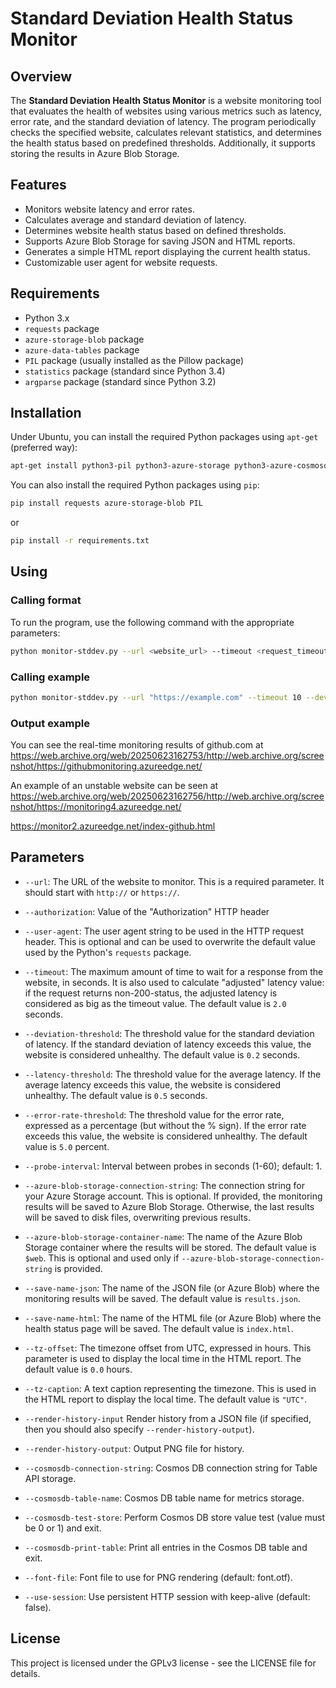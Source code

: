 # Standard Deviation Health Status Monitor

## Overview
The **Standard Deviation Health Status Monitor** is a website monitoring tool that evaluates the health of websites using various metrics such as latency, error rate, and the standard deviation of latency. The program periodically checks the specified website, calculates relevant statistics, and determines the health status based on predefined thresholds. Additionally, it supports storing the results in Azure Blob Storage.

## Features
- Monitors website latency and error rates.
- Calculates average and standard deviation of latency.
- Determines website health status based on defined thresholds.
- Supports Azure Blob Storage for saving JSON and HTML reports.
- Generates a simple HTML report displaying the current health status.
- Customizable user agent for website requests.

## Requirements
- Python 3.x
- `requests` package
- `azure-storage-blob` package
- `azure-data-tables` package
- `PIL` package (usually installed as the Pillow package)
- `statistics` package (standard since Python 3.4)
- `argparse` package (standard since Python 3.2)

## Installation

Under Ubuntu, you can install the required Python packages using `apt-get` (preferred way):
```sh
apt-get install python3-pil python3-azure-storage python3-azure-cosmosdb-table
```

You can also install the required Python packages using `pip`:
```sh
pip install requests azure-storage-blob PIL
```
or
```sh
pip install -r requirements.txt
```

## Using
### Calling format
To run the program, use the following command with the appropriate parameters:
```sh
python monitor-stddev.py --url <website_url> --timeout <request_timeout> --deviation-threshold <std_dev_threshold> --latency-threshold <latency_threshold> --error-rate-threshold <error_rate_threshold> --azure-connection-string <connection_string> --azure-container-name <container_name> --save-name-json <json_file_name> --save-name-html <html_file_name> --tz-offset <timezone_offset> --tz-caption <timezone_caption> --user-agent <user_agent_string>
```

### Calling example
```sh
python monitor-stddev.py --url "https://example.com" --timeout 10 --deviation-threshold 0.5 --latency-threshold 2.0 --error-rate-threshold 5.0 --azure-connection-string "your_azure_connection_string" --azure-container-name "your_container_name" --save-name-json "status.json" --save-name-html "status.html" --tz-offset 2 --tz-caption "EET" --user-agent "MyWebsiteMonitor"
```

### Output example

You can see the real-time monitoring results of github.com at https://web.archive.org/web/20250623162753/http://web.archive.org/screenshot/https://githubmonitoring.azureedge.net/

An example of an unstable website can be seen at https://web.archive.org/web/20250623162756/http://web.archive.org/screenshot/https://monitoring4.azureedge.net/


https://monitor2.azureedge.net/index-github.html

## Parameters

- `--url`: The URL of the website to monitor. This is a required parameter. It should start with `http://` or `https://`.

- `--authorization`: Value of the "Authorization" HTTP header

- `--user-agent`: The user agent string to be used in the HTTP request header. This is optional and can be used to overwrite the default value used by the Python's `requests` package.

- `--timeout`: The maximum amount of time to wait for a response from the website, in seconds. It is also used to calculate "adjusted" latency value: if the request returns non-200-status, the adjusted latency is considered as big as the timeout value. The default value is `2.0` seconds.

- `--deviation-threshold`: The threshold value for the standard deviation of latency. If the standard deviation of latency exceeds this value, the website is considered unhealthy. The default value is `0.2` seconds.

- `--latency-threshold`: The threshold value for the average latency. If the average latency exceeds this value, the website is considered unhealthy. The default value is `0.5` seconds.

- `--error-rate-threshold`: The threshold value for the error rate, expressed as a percentage (but without the % sign). If the error rate exceeds this value, the website is considered unhealthy. The default value is `5.0` percent.

- `--probe-interval`: Interval between probes in seconds (1-60); default: 1.

- `--azure-blob-storage-connection-string`: The connection string for your Azure Storage account. This is optional. If provided, the monitoring results will be saved to Azure Blob Storage. Otherwise, the last results will be saved to disk files, overwriting previous results.

- `--azure-blob-storage-container-name`: The name of the Azure Blob Storage container where the results will be stored. The default value is `$web`. This is optional and used only if `--azure-blob-storage-connection-string` is provided.

- `--save-name-json`: The name of the JSON file (or Azure Blob) where the monitoring results will be saved. The default value is `results.json`.

- `--save-name-html`: The name of the HTML file (or Azure Blob) where the health status page will be saved. The default value is `index.html`.

- `--tz-offset`: The timezone offset from UTC, expressed in hours. This parameter is used to display the local time in the HTML report. The default value is `0.0` hours.

- `--tz-caption`: A text caption representing the timezone. This is used in the HTML report to display the local time. The default value is `"UTC"`.

- `--render-history-input` Render history from a JSON file (if specified, then you should also specify `--render-history-output`).

- `--render-history-output`: Output PNG file for history.

- `--cosmosdb-connection-string`: Cosmos DB connection string for Table API storage.

- `--cosmosdb-table-name`: Cosmos DB table name for metrics storage.

- `--cosmosdb-test-store`: Perform Cosmos DB store value test (value must be 0 or 1) and exit.

- `--cosmosdb-print-table`: Print all entries in the Cosmos DB table and exit.

- `--font-file`: Font file to use for PNG rendering (default: font.otf).

- `--use-session`: Use persistent HTTP session with keep-alive (default: false).



## License
This project is licensed under the GPLv3 license - see the LICENSE file for details.
